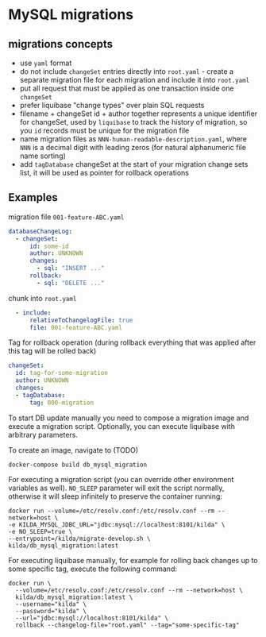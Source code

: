 # MySQL migrations

## migrations concepts
* use `yaml` format
* do not include `changeSet` entries directly into `root.yaml` - create a separate migration file for each migration and 
  include it into `root.yaml`
* put all request that must be applied as one transaction inside one `changeSet`
* prefer liquibase "change types" over plain SQL requests 
* filename + changeSet id + author together represents a unique identifier for changeSet, used by `liquibase` to track
  the history of migration, so you `id` records must be unique for the migration file
* name migration files as `NNN-human-readable-description.yaml`, where `NNN` is a decimal digit with leading zeros (for
  natural alphanumeric file name sorting)
* add `tagDatabase` changeSet at the start of your migration change sets list, it will be used as pointer for rollback
  operations

## Examples

migration file `001-feature-ABC.yaml`
```yaml
databaseChangeLog:
  - changeSet:
      id: some-id
      author: UNKNOWN
      changes:
        - sql: "INSERT ..."
      rollback:
        - sql: "DELETE ..."
```

chunk into `root.yaml`
```yaml
  - include:
      relativeToChangelogFile: true
      file: 001-feature-ABC.yaml
```

Tag for rollback operation (during rollback everything that was applied after this tag will be rolled back)
```yaml
changeSet:
  id: tag-for-some-migration
  author: UNKNOWN
  changes:
  - tagDatabase:
      tag: 000-migration
```

To start DB update manually you need to compose a migration image and execute a migration script. Optionally, you
can execute liquibase with arbitrary parameters.

To create an image, navigate to (TODO) 
```shell script
docker-compose build db_mysql_migration
```

For executing a migration script (you can override other environment variables as well). `NO_SLEEP` parameter will exit the
script normally, otherwise it will sleep infinitely to preserve the container running:
```shell script
docker run --volume=/etc/resolv.conf:/etc/resolv.conf --rm --network=host \
-e KILDA_MYSQL_JDBC_URL="jdbc:mysql://localhost:8101/kilda" \
-e NO_SLEEP=true \
--entrypoint=/kilda/migrate-develop.sh \
kilda/db_mysql_migration:latest
```

For executing liquibase manually, for example for rolling back changes up to some specific tag, execute the following command:
```shell script
docker run \
  --volume=/etc/resolv.conf:/etc/resolv.conf --rm --network=host \
  kilda/db_mysql_migration:latest \
  --username="kilda" \
  --password="kilda" \
  --url="jdbc:mysql://localhost:8101/kilda" \
  rollback --changelog-file="root.yaml" --tag="some-specific-tag"
```
